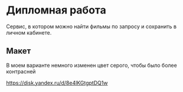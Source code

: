 # Дипломная работа

Сервис, в котором можно найти фильмы по запросу и сохранить в личном кабинете.

## Макет

В моем варианте немного изменен цвет серого, чтобы было более контрасней

https://disk.yandex.ru/d/8e4lKGtgptDQ1w
